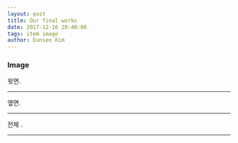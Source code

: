 ```yaml
---
layout: post
title: Our final works
date: 2017-12-16 20:40:00
tags: item image
author: Eunseo Kim
---
```


### Image

<amp-img src="{{ site.baseurl }}assets/images/finishtop.jpeg" width="960" height="720" layout="responsive" alt="" class="mb3"></amp-img>

윗면.

<hr />

<amp-img src="{{ site.baseurl }}assets/images/finishside.jpeg" width="960" height="720" layout="responsive" alt="" class="mb3"></amp-img>

옆면.

<hr />

<amp-img src="{{ site.baseurl }}assets/images/finish1.jpeg" width="720" height="960" layout="responsive" alt="" class="mb3"></amp-img>

전체 .

<hr />
